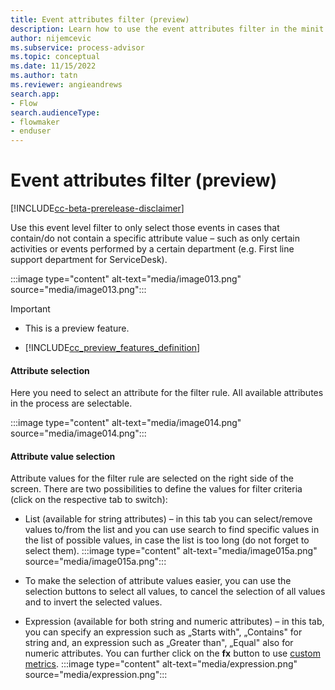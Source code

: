 ```yaml
---
title: Event attributes filter (preview)
description: Learn how to use the event attributes filter in the minit desktop application in process advisor.
author: nijemcevic
ms.subservice: process-advisor
ms.topic: conceptual
ms.date: 11/15/2022
ms.author: tatn
ms.reviewer: angieandrews
search.app:
- Flow
search.audienceType:
- flowmaker
- enduser
---
```


# Event attributes filter (preview)

[!INCLUDE[cc-beta-prerelease-disclaimer](./includes/cc-beta-prerelease-disclaimer.md)]

Use this event level filter to only select those events in cases that contain/do not contain a specific attribute value – such as only certain activities or events performed by a certain department (e.g. First line support department for ServiceDesk).

:::image type="content" alt-text="media/image013.png" source="media/image013.png":::

> [!IMPORTANT]
> - This is a preview feature.
>
> - [!INCLUDE[cc_preview_features_definition](includes/cc-preview-features-definition.md)]

#### Attribute selection

Here you need to select an attribute for the filter rule. All available attributes in the process are selectable.

:::image type="content" alt-text="media/image014.png" source="media/image014.png":::

#### Attribute value selection

Attribute values for the filter rule are selected on the right side of the screen.
There are two possibilities to define the values for filter criteria (click on the respective tab to switch):

- List (available for string attributes) – in this tab you can select/remove values to/from the list and you can use search to find specific values in the list of possible values, in case the list is too long (do not forget to select them).
:::image type="content" alt-text="media/image015a.png" source="media/image015a.png":::



- To make the selection of attribute values easier, you can use the selection buttons to select all values, to cancel the selection of all values and to invert the selected values.

- Expression (available for both string and numeric attributes) – in this tab, you can specify an expression such as „Starts with", „Contains" for string and, an expression such as „Greater than", „Equal" also for numeric attributes. You can further click on the **fx** button to use [custom metrics](custom-metrics.md).
:::image type="content" alt-text="media/expression.png" source="media/expression.png":::





